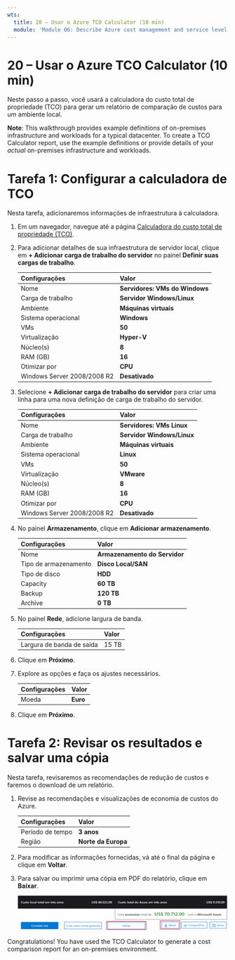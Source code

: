 ```yaml
---
wts:
  title: 20 – Usar o Azure TCO Calculator (10 min)
  module: 'Module 06: Describe Azure cost management and service level agreements'
---
```

# <a name="20---use-the-azure-tco-calculator-10-min"></a>20 – Usar o Azure TCO Calculator (10 min)


Neste passo a passo, você usará a calculadora do custo total de propriedade (TCO) para gerar um relatório de comparação de custos para um ambiente local.

<bpt id="p1">**</bpt>Note<ept id="p1">**</ept>: This walkthrough provides example definitions of on-premises infrastructure and workloads for a typical datacenter. To create a TCO Calculator report, use the example definitions or provide details of your <bpt id="p1">*</bpt>actual<ept id="p1">*</ept> on-premises infrastructure and workloads.

# <a name="task-1-configure-the-tco-calculator"></a>Tarefa 1: Configurar a calculadora de TCO

Nesta tarefa, adicionaremos informações de infraestrutura à calculadora. 

1. Em um navegador, navegue até a página [Calculadora do custo total de propriedade (TCO)](https://azure.microsoft.com/en-us/pricing/tco/calculator/).

2. Para adicionar detalhes de sua infraestrutura de servidor local, clique em **+ Adicionar carga de trabalho do servidor** no painel **Definir suas cargas de trabalho**.

    | Configurações | Valor |
    | -- | -- |
    | Nome | **Servidores: VMs do Windows** |
    | Carga de trabalho | **Servidor Windows/Linux** |
    | Ambiente | **Máquinas virtuais** |
    | Sistema operacional | **Windows** |  
    | VMs | **50** |
    | Virtualização | **Hyper-V** |
    | Núcleo(s) | **8**|
    | RAM (GB) | **16** |
    | Otimizar por | **CPU** |
    | Windows Server 2008/2008 R2 | **Desativado** |

3. Selecione **+ Adicionar carga de trabalho do servidor** para criar uma linha para uma nova definição de carga de trabalho do servidor. 

    | Configurações | Valor |
    | -- | -- |
    | Nome | **Servidores: VMs Linux** |
    | Carga de trabalho | **Servidor Windows/Linux** |
    | Ambiente | **Máquinas virtuais** |
    | Sistema operacional | **Linux** |  
    | VMs | **50** |
    | Virtualização | **VMware** |
    | Núcleo(s) | **8**|
    | RAM (GB) | **16** |
    | Otimizar por | **CPU** |
    | Windows Server 2008/2008 R2 | **Desativado** |

4. No painel **Armazenamento**, clique em **Adicionar armazenamento**.

    | Configurações | Valor |
    | -- | -- |
    | Nome | **Armazenamento do Servidor** |
    | Tipo de armazenamento | **Disco Local/SAN** |
    | Tipo de disco | **HDD** |
    | Capacity | **60 TB** |  
    | Backup | **120 TB** |
    | Archive | **0 TB** |

5. No painel **Rede**, adicione largura de banda. 

    | Configurações | Valor |
    | -- | -- |
    | Largura de banda de saída | 15 TB|

6. Clique em **Próximo**.

7. Explore as opções e faça os ajustes necessários. 

    | Configurações | Valor |
    | -- | -- |
    | Moeda | **Euro** |

8. Clique em **Próximo**.

# <a name="task-2-review-the-results-and-save-a-copy"></a>Tarefa 2: Revisar os resultados e salvar uma cópia

Nesta tarefa, revisaremos as recomendações de redução de custos e faremos o download de um relatório. 

1. Revise as recomendações e visualizações de economia de custos do Azure.

    | Configurações | Valor |
    | -- | -- |
    | Período de tempo| **3 anos** |
    | Região | **Norte da Europa** |

2. Para modificar as informações fornecidas, vá até o final da página e clique em **Voltar**. 

3. Para salvar ou imprimir uma cópia em PDF do relatório, clique em **Baixar**.

    ![Screenshot of the report pane of the tco calculator in Azure. The highlighted and completed input fields indicates how set the tco calculator timeframe to three years and the region to north europe. A graph shows the cost of on-premises infrastructure and workloads off-set against the reduced cost of using Azure.](../images/2001.png)

Congratulations! You have used the TCO Calculator to generate a cost comparison report for an on-premises environment.
